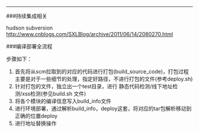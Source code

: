 ----------


###持续集成相关

hudson
subversion
http://www.cnblogs.com/SXLBlog/archive/2011/06/14/2080270.html


###编译部署全流程

步骤如下：

1. 首先将从scm拉取到的对应的代码进行打包(build_source_code)，打包过程主要是对于一些细节的处理，指定好路径，不进行打包的文件(参考deploy.sh)
2. 针对打包的文件，独立出一个test目录，进行 静态代码检测/线下地址检测/xss检测(参见build.sh 文件)
3. 将各个模块的编译信息写入build_info文件
4. 进行环境部署，通过解析build_info，deploy这套，将对应的tar包解析移动到正确的位置deploy
5. 进行地址替换操作


